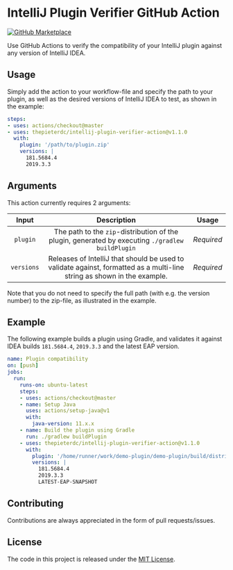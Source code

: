 # IntelliJ Plugin Verifier GitHub Action

[![GitHub Marketplace](https://img.shields.io/badge/Marketplace-v1.1.0-undefined.svg?logo=github&logoColor=white&style=flat)](https://github.com/marketplace/actions/intellij-plugin-verifier)

Use GitHub Actions to verify the compatibility of your IntelliJ plugin against any version of IntelliJ IDEA.

## Usage

Simply add the action to your workflow-file and specify the path to your plugin, as well as the desired versions of IntelliJ IDEA to test, as shown in the example:

```yaml
steps:
- uses: actions/checkout@master
- uses: thepieterdc/intellij-plugin-verifier-action@v1.1.0
  with:
    plugin: '/path/to/plugin.zip'
    versions: |
      181.5684.4
      2019.3.3
```

## Arguments

This action currently requires 2 arguments:

| Input  | Description | Usage |
| :---:     |     :---:   |    :---:   |
| `plugin`  | The path to the `zip`-distribution of the plugin, generated by executing `./gradlew buildPlugin` | *Required* |
| `versions`  | Releases of IntelliJ that should be used to validate against, formatted as a multi-line string as shown in the example. | *Required* |

Note that you do not need to specify the full path (with e.g. the version number) to the zip-file, as illustrated in the example.

## Example
The following example builds a plugin using Gradle, and validates it against IDEA builds `181.5684.4`, `2019.3.3` and the latest EAP version.

```yaml
name: Plugin compatibility
on: [push]
jobs:
  run:
    runs-on: ubuntu-latest
    steps:
    - uses: actions/checkout@master
    - name: Setup Java
      uses: actions/setup-java@v1
      with:
        java-version: 11.x.x
    - name: Build the plugin using Gradle
      run: ./gradlew buildPlugin
    - uses: thepieterdc/intellij-plugin-verifier-action@v1.1.0
      with:
        plugin: '/home/runner/work/demo-plugin/demo-plugin/build/distributions/demo-plugin-*'
        versions: |
          181.5684.4
          2019.3.3
          LATEST-EAP-SNAPSHOT
```
## Contributing

Contributions are always appreciated in the form of pull requests/issues.

## License

The code in this project is released under the [MIT License](LICENSE).

